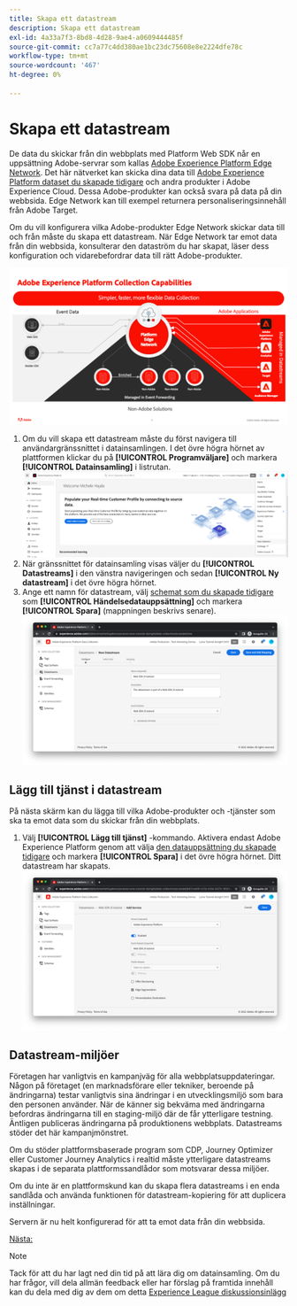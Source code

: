 ```yaml
---
title: Skapa ett datastream
description: Skapa ett datastream
exl-id: 4a33a7f3-8bd8-4d28-9ae4-a0609444485f
source-git-commit: cc7a77c4dd380ae1bc23dc75608e8e2224dfe78c
workflow-type: tm+mt
source-wordcount: '467'
ht-degree: 0%

---
```


# Skapa ett datastream

De data du skickar från din webbplats med Platform Web SDK når en uppsättning Adobe-servrar som kallas [Adobe Experience Platform Edge Network](https://business.adobe.com/products/experience-platform/experience-platform-edge-network.html). Det här nätverket kan skicka dina data till [Adobe Experience Platform dataset du skapade tidigare](create-a-schema.md) och andra produkter i Adobe Experience Cloud. Dessa Adobe-produkter kan också svara på data på din webbsida. Edge Network kan till exempel returnera personaliseringsinnehåll från Adobe Target.

Om du vill konfigurera vilka Adobe-produkter Edge Network skickar data till och från måste du skapa ett datastream. När Edge Network tar emot data från din webbsida, konsulterar den dataström du har skapat, läser dess konfiguration och vidarebefordrar data till rätt Adobe-produkter.

![Datastream-produktkonfiguration](../assets/datastream-diagram.png)

1. Om du vill skapa ett datastream måste du först navigera till användargränssnittet i datainsamlingen. I det övre högra hörnet av plattformen klickar du på **[!UICONTROL Programväljare]** och markera **[!UICONTROL Datainsamling]** i listrutan.
   ![Meny för datainsamling](../assets/data-collection-menu.png)
1. När gränssnittet för datainsamling visas väljer du **[!UICONTROL Datastreams]** i den vänstra navigeringen och sedan **[!UICONTROL Ny datastream]** i det övre högra hörnet.
1. Ange ett namn för datastream, välj [schemat som du skapade tidigare](create-a-schema.md) som **[!UICONTROL Händelsedatauppsättning]** och markera **[!UICONTROL Spara]** (mappningen beskrivs senare).
   ![Namn och beskrivning för dataström](../assets/datastream-name-description.png)

## Lägg till tjänst i datastream

På nästa skärm kan du lägga till vilka Adobe-produkter och -tjänster som ska ta emot data som du skickar från din webbplats.

1. Välj **[!UICONTROL Lägg till tjänst]** -kommando. Aktivera endast Adobe Experience Platform genom att välja [den datauppsättning du skapade tidigare](create-a-dataset.md) och markera **[!UICONTROL Spara]** i det övre högra hörnet. Ditt datastream har skapats.
   ![Datastream-produktkonfiguration](../assets/datastream-product-configuration.png)

## Datastream-miljöer

Företagen har vanligtvis en kampanjväg för alla webbplatsuppdateringar. Någon på företaget (en marknadsförare eller tekniker, beroende på ändringarna) testar vanligtvis sina ändringar i en utvecklingsmiljö som bara den personen använder. När de känner sig bekväma med ändringarna befordras ändringarna till en staging-miljö där de får ytterligare testning. Äntligen publiceras ändringarna på produktionens webbplats. Datastreams stöder det här kampanjmönstret.

Om du stöder plattformsbaserade program som CDP, Journey Optimizer eller Customer Journey Analytics i realtid måste ytterligare datastreams skapas i de separata plattformssandlådor som motsvarar dessa miljöer.

Om du inte är en plattformskund kan du skapa flera datastreams i en enda sandlåda och använda funktionen för datastream-kopiering för att duplicera inställningar.

Servern är nu helt konfigurerad för att ta emot data från din webbsida.

[Nästa: ](../configure-the-client/whats-a-data-layer.md)

>[!NOTE]
>
>Tack för att du har lagt ned din tid på att lära dig om datainsamling. Om du har frågor, vill dela allmän feedback eller har förslag på framtida innehåll kan du dela med dig av dem om detta [Experience League diskussionsinlägg](https://experienceleaguecommunities.adobe.com/t5/adobe-experience-platform-launch/tutorial-discussion-use-adobe-experience-platform-data/m-p/543877)
